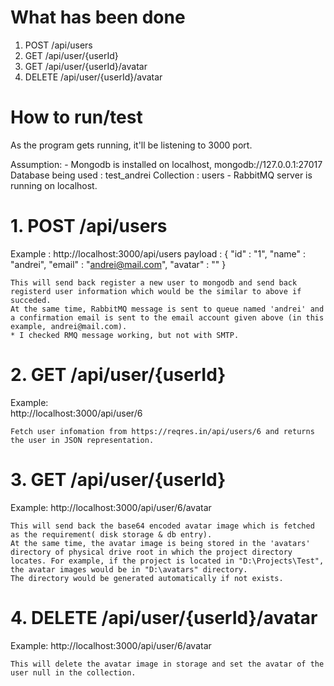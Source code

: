 # What has been done

1. POST /api/users
2. GET /api/user/{userId}
3. GET /api/user/{userId}/avatar
4. DELETE /api/user/{userId}/avatar

# How to run/test

As the program gets running, it'll be listening to 3000 port.

Assumption:
    -   Mongodb is installed on localhost, mongodb://127.0.0.1:27017
        Database being used : test_andrei
        Collection : users
    -   RabbitMQ server is running on localhost.

# 1. POST /api/users

Example : 
    http://localhost:3000/api/users
    payload : {
        "id" : "1",
        "name" : "andrei",
        "email" : "andrei@mail.com",
        "avatar" : ""
    }

    This will send back register a new user to mongodb and send back registerd user information which would be the similar to above if succeded.
    At the same time, RabbitMQ message is sent to queue named 'andrei' and a confirmation email is sent to the email account given above (in this example, andrei@mail.com).
    * I checked RMQ message working, but not with SMTP.

# 2. GET /api/user/{userId}

Example:    
    http://localhost:3000/api/user/6

    Fetch user infomation from https://reqres.in/api/users/6 and returns the user in JSON representation.

# 3. GET /api/user/{userId}

Example: 
    http://localhost:3000/api/user/6/avatar

    This will send back the base64 encoded avatar image which is fetched as the requirement( disk storage & db entry).
    At the same time, the avatar image is being stored in the 'avatars' directory of physical drive root in which the project directory locates. For example, if the project is located in "D:\Projects\Test", the avatar images would be in "D:\avatars" directory.
    The directory would be generated automatically if not exists.

# 4. DELETE /api/user/{userId}/avatar

Example: 
    http://localhost:3000/api/user/6/avatar

    This will delete the avatar image in storage and set the avatar of the user null in the collection.
